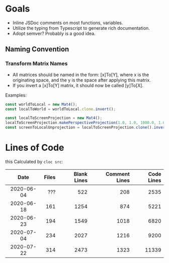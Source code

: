 # Goals

- Inline JSDoc comments on most functions, variables.
- Utilize the typing from Typescript to generate rich documentation.
- Adopt semver? Probably is a good idea.

## Naming Convention

### Transform Matrix Names

- All matrices should be named in the form: [x]To[Y], where x is the originating space, and the y is the space after applying this matrix.
- If you invert a [x]To[Y] matrix, it should now be called [y]To[X].

Examples:

```js
const worldToLocal = new Mat4();
const localToWorld = worldToLocal.clone.invert();

const localToScreenProjection = new Mat4();
localToScreenProjection.makePerspectiveProjection(1.0, 1.0, 1000.0, 1.0);
const screenToLocalUnprojection = localToScreenProjection.clone().invert();
```

# Lines of Code

this
Calculated by `cloc src`:

|    Date    | Files | Blank Lines | Comment Lines | Code Lines |
| :--------: | ----: | ----------: | ------------: | ---------: |
| 2020-06-04 |   ??? |         522 |           208 |       2535 |
| 2020-06-18 |   161 |        1254 |           874 |       5221 |
| 2020-06-23 |   194 |        1549 |          1018 |       6820 |
| 2020-07-04 |   234 |        2027 |          1216 |       9200 |
| 2020-07-22 |   314 |        2473 |          1323 |      11339 |
